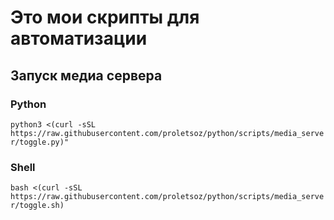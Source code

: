 # Это мои скрипты для автоматизации
## Запуск медиа сервера
### Python
```python3 <(curl -sSL https://raw.githubusercontent.com/proletsoz/python/scripts/media_server/toggle.py)"```
### Shell
```bash <(curl -sSL https://raw.githubusercontent.com/proletsoz/python/scripts/media_server/toggle.sh)```
